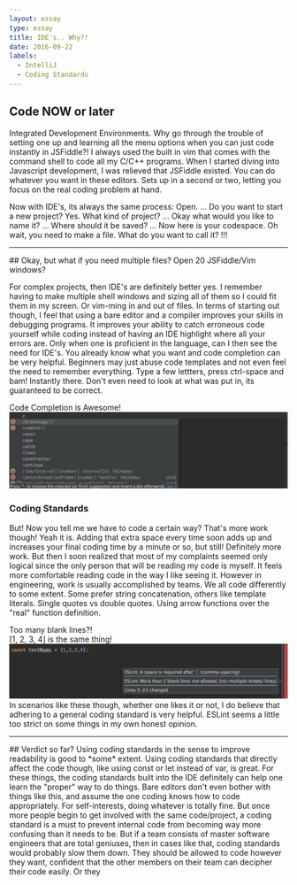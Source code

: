 ```yaml
---
layout: essay
type: essay
title: IDE's.. Why?!
date: 2016-09-22
labels:
  - IntelliJ
  - Coding Standards
---
```

## Code NOW or later
Integrated Development Environments. Why go through the trouble of setting one up and learning all the menu options
when you can just code instantly in JSFiddle?! I always used the built in vim that comes with the command shell to code all
my C/C++ programs. When I started diving into Javascript development, I was relieved that JSFiddle existed. You can do 
whatever you want in these editors. Sets up in a second or two, letting you focus on the real coding problem at hand.

Now with IDE's, its always the same process: Open. ... Do you want to start a new project? Yes. What kind of project? ...
Okay what would you like to name it? ... Where should it be saved? ... Now here is your codespace. Oh wait, you need to
make a file. What do you want to call it? !!!
<hr>
## Okay, but what if you need multiple files? Open 20 JSFiddle/Vim windows?

For complex projects, then IDE's are definitely better yes. I remember having to make multiple shell windows and sizing all of them so I could fit them in my screen. Or vim-ming in and out of files. In terms of starting out though, I feel that using a bare editor and a compiler improves your skills in debugging programs.  It improves your ability to catch erroneous code yourself while coding instead of having an IDE highlight where all your errors are. Only when one is proficient in the language, can I then see the need for IDE's. You already know what you want and code completion can be very helpful. Beginners may just abuse code templates and not even feel the need to remember everything. Type a few lettters, press ctrl-space and bam! Instantly there. Don't even need to look at what was put in, its guaranteed to be correct. 
<div class="ui fluid image">
<div class="ui red right ribbon label">Code Completion is Awesome!</div>
<img src ="/images/ccomp.png">
</div>

### Coding Standards
But! Now you tell me we have to code a certain way? That's more work though! Yeah it is. Adding that extra space every time soon adds up and increases your final coding time by a minute or so, but still! Definitely more work. But then I soon realized that most of my complaints seemed only logical since the only person that will be reading my code is myself. It feels more comfortable reading code in the way I like seeing it. However in engineering, work is usually accomplished by teams. We all code differently to some extent. Some prefer string concatenation, others like template literals. Single quotes vs double quotes. Using arrow functions over the "real" function definition. 
<div class="ui fluid image">
<div class="ui orange right ribbon label">Too many blank lines?! <br> [1, 2, 3, 4] is the same thing!</div>
<img src ="/images/eslint.png">
</div>
In scenarios like these though, whether one likes it or not, I do believe that adhering to a general coding standard is very helpful. ESLint seems a little too strict on some things in my own honest opinion. 
<hr>
## Verdict so far?
Using coding standards in the sense to improve readability is good to *some* extent. Using coding standards that directly
affect the code though, like using const or let instead of var, is great. For these things, the coding standards built into
the IDE definitely can help one learn the "proper" way to do things. Bare editors don't even bother with things like this,
and assume the one coding knows how to code appropriately. For self-interests, doing whatever is totally fine. But once more
people begin to get involved with the same code/project, a coding standard is a must to prevent internal code from becoming
way more confusing than it needs to be. But if a team consists of master software engineers that are total geniuses, then in
cases like that, coding standards would probably slow them down. They should be allowed to code however they want, confident
that the other members on their team can decipher their code easily. Or they 

